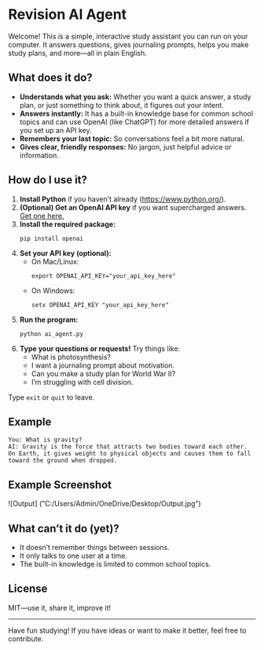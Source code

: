 # Revision AI Agent

Welcome! This is a simple, interactive study assistant you can run on your computer. It answers questions, gives journaling prompts, helps you make study plans, and more—all in plain English.

## What does it do?

- **Understands what you ask:** Whether you want a quick answer, a study plan, or just something to think about, it figures out your intent.
- **Answers instantly:** It has a built-in knowledge base for common school topics and can use OpenAI (like ChatGPT) for more detailed answers if you set up an API key.
- **Remembers your last topic:** So conversations feel a bit more natural.
- **Gives clear, friendly responses:** No jargon, just helpful advice or information.

## How do I use it?

1. **Install Python** if you haven’t already (https://www.python.org/).
2. **(Optional) Get an OpenAI API key** if you want supercharged answers. [Get one here.](https://platform.openai.com/)
3. **Install the required package:**
   ```
   pip install openai
   ```
4. **Set your API key (optional):**
   - On Mac/Linux:
     ```
     export OPENAI_API_KEY="your_api_key_here"
     ```
   - On Windows:
     ```
     setx OPENAI_API_KEY "your_api_key_here"
     ```
5. **Run the program:**
   ```
   python ai_agent.py
   ```
6. **Type your questions or requests!** Try things like:
   - What is photosynthesis?
   - I want a journaling prompt about motivation.
   - Can you make a study plan for World War II?
   - I’m struggling with cell division.

Type `exit` or `quit` to leave.

## Example

```
You: What is gravity?
AI: Gravity is the force that attracts two bodies toward each other. On Earth, it gives weight to physical objects and causes them to fall toward the ground when dropped.
```

## Example Screenshot

![Output]
("C:/Users/Admin/OneDrive/Desktop/Output.jpg")



## What can’t it do (yet)?

- It doesn’t remember things between sessions.
- It only talks to one user at a time.
- The built-in knowledge is limited to common school topics.

## License

MIT—use it, share it, improve it!

---

Have fun studying! If you have ideas or want to make it better, feel free to contribute.
